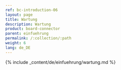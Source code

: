 ```yaml
---
ref: bc-introduction-06
layout: page
title: Wartung
description: Wartung
product: board-connector
parent: einfuehrung
permalink: /:collection/:path
weight: 6
lang: de_DE
---
```


{% include _content/de/einfuehrung/wartung.md  %}
